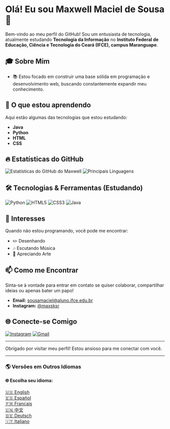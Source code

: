 # Olá! Eu sou Maxwell Maciel de Sousa 🌟

Bem-vindo ao meu perfil do GitHub! Sou um entusiasta de tecnologia, atualmente estudando **Tecnologia da Informação** no **Instituto Federal de Educação, Ciência e Tecnologia do Ceará (IFCE), campus Maranguape**.

## 🎓 Sobre Mim
- 📚 Estou focado em construir uma base sólida em programação e desenvolvimento web, buscando constantemente expandir meu conhecimento.

## 🌱 O que estou aprendendo
Aqui estão algumas das tecnologias que estou estudando:
- **Java**
- **Python**
- **HTML**
- **CSS**

## 🔥 Estatísticas do GitHub
![Estatísticas do GitHub do Maxwell](https://github-readme-stats.vercel.app/api?username=MaxwellMaciel&show_icons=true&theme=radical)
![Principais Linguagens](https://github-readme-stats.vercel.app/api/top-langs/?username=MaxwellMaciel&layout=compact&theme=radical)

## 🛠️ Tecnologias & Ferramentas (Estudando)
![Python](https://img.icons8.com/color/48/000000/python.png) ![HTML5](https://img.icons8.com/color/48/000000/html-5.png) ![CSS3](https://img.icons8.com/color/48/000000/css3.png) ![Java](https://img.icons8.com/color/48/000000/java-coffee-cup-logo--v1.png)

## 🎨 Interesses
Quando não estou programando, você pode me encontrar:
- ✏️ Desenhando
- 🎶 Escutando Música
- 🎨 Apreciando Arte

## 📫 Como me Encontrar
Sinta-se à vontade para entrar em contato se quiser colaborar, compartilhar ideias ou apenas bater um papo!
- **Email:** [sousamaciel@aluno.ifce.edu.br](mailto:sousamaciel@aluno.ifce.edu.br)
- **Instagram:** [@maxsksr](https://www.instagram.com/maxsksr/profilecard/?igsh=anczOW9iZ3pkdmRq)

## 🌐 Conecte-se Comigo
[![Instagram](https://img.icons8.com/fluency/48/000000/instagram-new.png)](https://instagram.com/maxsksr) [![Gmail](https://img.icons8.com/fluency/48/000000/gmail.png)](mailto:sousamaciel@aluno.ifce.edu.br)

---

Obrigado por visitar meu perfil! Estou ansioso para me conectar com você.

---

### 🌎 Versões em Outros Idiomas

#### 🌐 Escolha seu idioma:
[🇺🇸 English](./README.md)  
[🇪🇸 Español](./README-es.md)  
[🇫🇷 Français](./README-fr.md)  
[🇨🇳 中文](./README-zh.md)  
[🇩🇪 Deutsch](./README-de.md)  
[🇮🇹 Italiano](./README-it.md)

